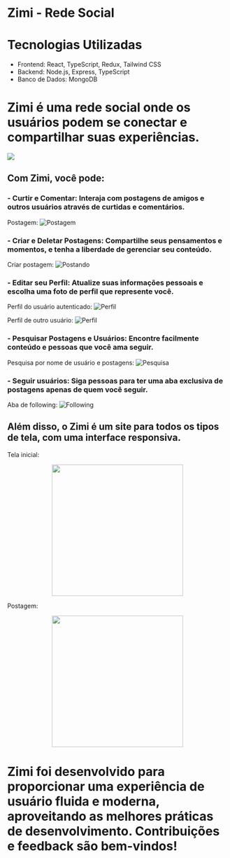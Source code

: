 # Zimi - Rede Social

#  Tecnologias Utilizadas
- Frontend: React, TypeScript, Redux, Tailwind CSS
- Backend: Node.js, Express, TypeScript
- Banco de Dados: MongoDB

# Zimi é uma rede social onde os usuários podem se conectar e compartilhar suas experiências.

<div>

 <img src="https://github.com/user-attachments/assets/b87c507d-a18f-4434-a141-93ab50609db7"/>
</div>


 ## Com Zimi, você pode:

 ### - Curtir e Comentar: Interaja com postagens de amigos e outros usuários através de curtidas e comentários.
 Postagem:
![Postagem](https://github.com/user-attachments/assets/53724833-8cc2-4c3d-af83-33f3c4545fee)
   
 ### - Criar e Deletar Postagens: Compartilhe seus pensamentos e momentos, e tenha a liberdade de gerenciar seu conteúdo.
Criar postagem:
![Postando](https://github.com/user-attachments/assets/d4157d56-c6c6-409d-b72a-c56166211fc2)
   
 ### - Editar seu Perfil: Atualize suas informações pessoais e escolha uma foto de perfil que represente você.

 Perfil do usuário autenticado:
![Perfil](https://github.com/user-attachments/assets/4a2e7e79-126b-424b-9fde-11b288252928)

   Perfil de outro usuário:
![Perfil](https://github.com/user-attachments/assets/803881d3-bd29-46e3-aad4-ae836d3cf074)

   
###  - Pesquisar Postagens e Usuários: Encontre facilmente conteúdo e pessoas que você ama seguir.

Pesquisa por nome de usuário e postagens:
![Pesquisa](https://github.com/user-attachments/assets/55413b8f-bc74-4a45-bdbe-91de4111ce92)

### - Seguir usuários: Siga pessoas para ter uma aba exclusiva de postagens apenas de quem você seguir.

Aba de following:
![Following](https://github.com/user-attachments/assets/5cf115c6-1e77-45b4-b1fc-16a20957a8d3)


## Além disso, o Zimi é um site para todos os tipos de tela, com uma interface responsiva.

Tela inicial:
<div align=center>
 <img src="https://github.com/user-attachments/assets/fefd3f81-a242-4451-a5f5-7a3d9eb71adc" width=300/>
</div>

Postagem:

<div align=center>
 <img src="https://github.com/user-attachments/assets/2360379f-49a5-4c80-aeaa-e1b19b87ff87" width=300/>
</div>

# Zimi foi desenvolvido para proporcionar uma experiência de usuário fluida e moderna, aproveitando as melhores práticas de desenvolvimento. Contribuições e feedback são bem-vindos!
